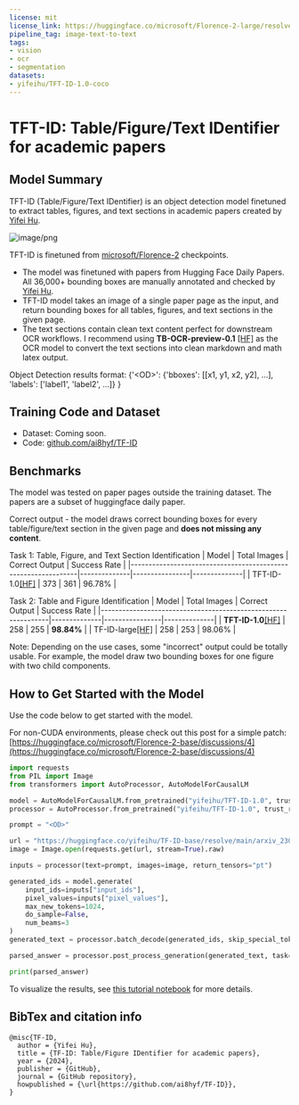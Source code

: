 ```yaml
---
license: mit
license_link: https://huggingface.co/microsoft/Florence-2-large/resolve/main/LICENSE
pipeline_tag: image-text-to-text
tags:
- vision
- ocr
- segmentation
datasets:
- yifeihu/TFT-ID-1.0-coco
---
```


# TFT-ID: Table/Figure/Text IDentifier for academic papers

## Model Summary

TFT-ID (Table/Figure/Text IDentifier) is an object detection model finetuned to extract tables, figures, and text sections in academic papers created by [Yifei Hu](https://x.com/hu_yifei). 

![image/png](https://huggingface.co/yifeihu/TFT-ID-1.0/resolve/main/TFT-ID.png)

TFT-ID is finetuned from [microsoft/Florence-2](https://huggingface.co/microsoft/Florence-2-large) checkpoints.

- The model was finetuned with papers from Hugging Face Daily Papers. All 36,000+ bounding boxes are manually annotated and checked by [Yifei Hu](https://x.com/hu_yifei).
- TFT-ID model takes an image of a single paper page as the input, and return bounding boxes for all tables, figures, and text sections in the given page.
- The text sections contain clean text content perfect for downstream OCR workflows. I recommend using **TB-OCR-preview-0.1** [[HF]](https://huggingface.co/yifeihu/TB-OCR-preview-0.1) as the OCR model to convert the text sections into clean markdown and math latex output.

Object Detection results format: 
{'\<OD>': {'bboxes': [[x1, y1, x2, y2], ...], 
'labels': ['label1', 'label2', ...]} }

## Training Code and Dataset
- Dataset: Coming soon.
- Code: [github.com/ai8hyf/TF-ID](https://github.com/ai8hyf/TF-ID)

## Benchmarks

The model was tested on paper pages outside the training dataset. The papers are a subset of huggingface daily paper.

Correct output - the model draws correct bounding boxes for every table/figure/text section in the given page and **does not missing any content**.

Task 1: Table, Figure, and Text Section Identification
| Model                                                         | Total Images | Correct Output | Success Rate |
|---------------------------------------------------------------|--------------|----------------|--------------|
| TFT-ID-1.0[[HF]](https://huggingface.co/yifeihu/TFT-ID-1.0)   | 373          | 361            | 96.78%       |

Task 2: Table and Figure Identification
| Model                                                         | Total Images | Correct Output | Success Rate |
|---------------------------------------------------------------|--------------|----------------|--------------|
| **TFT-ID-1.0**[[HF]](https://huggingface.co/yifeihu/TFT-ID-1.0)   | 258          | 255            | **98.84%**       |
| TF-ID-large[[HF]](https://huggingface.co/yifeihu/TF-ID-large) | 258          | 253            | 98.06%       |

Note: Depending on the use cases, some "incorrect" output could be totally usable. For example, the model draw two bounding boxes for one figure with two child components.
 
## How to Get Started with the Model

Use the code below to get started with the model.

For non-CUDA environments, please check out this post for a simple patch: [https://huggingface.co/microsoft/Florence-2-base/discussions/4](https://huggingface.co/microsoft/Florence-2-base/discussions/4)

```python
import requests
from PIL import Image
from transformers import AutoProcessor, AutoModelForCausalLM 

model = AutoModelForCausalLM.from_pretrained("yifeihu/TFT-ID-1.0", trust_remote_code=True)
processor = AutoProcessor.from_pretrained("yifeihu/TFT-ID-1.0", trust_remote_code=True)

prompt = "<OD>"

url = "https://huggingface.co/yifeihu/TF-ID-base/resolve/main/arxiv_2305_10853_5.png?download=true"
image = Image.open(requests.get(url, stream=True).raw)

inputs = processor(text=prompt, images=image, return_tensors="pt")

generated_ids = model.generate(
    input_ids=inputs["input_ids"],
    pixel_values=inputs["pixel_values"],
    max_new_tokens=1024,
    do_sample=False,
    num_beams=3
)
generated_text = processor.batch_decode(generated_ids, skip_special_tokens=False)[0]

parsed_answer = processor.post_process_generation(generated_text, task="<OD>", image_size=(image.width, image.height))

print(parsed_answer)

```

To visualize the results, see [this tutorial notebook](https://colab.research.google.com/github/roboflow-ai/notebooks/blob/main/notebooks/how-to-finetune-florence-2-on-detection-dataset.ipynb) for more details.

## BibTex and citation info

```
@misc{TF-ID,
  author = {Yifei Hu},
  title = {TF-ID: Table/Figure IDentifier for academic papers},
  year = {2024},
  publisher = {GitHub},
  journal = {GitHub repository},
  howpublished = {\url{https://github.com/ai8hyf/TF-ID}},
}
```